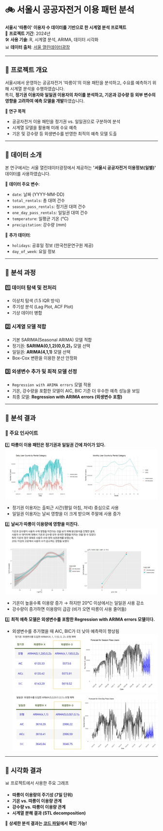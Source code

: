 # 🚲 서울시 공공자전거 이용 패턴 분석
**서울시 '따릉이' 이용자 수 데이터를 기반으로 한 시계열 분석 프로젝트**  
📅 **프로젝트 기간**: 2024년  
🛠 **사용 기술**: R, 시계열 분석, ARIMA, 데이터 시각화  
📊 **데이터 출처**: [서울 열린데이터광장](https://data.seoul.go.kr/)

---

## 🔹 프로젝트 개요
서울시에서 운영하는 공공자전거 '따릉이'의 이용 패턴을 분석하고, 수요를 예측하기 위해 시계열 분석을 수행하였습니다.  
특히, **정기권 이용자와 일일권 이용자의 차이를 분석하고, 기온과 강수량 등 외부 변수의 영향을 고려하여 예측 모델을 개발**하였습니다.

**🎯 연구 목적**
- 공공자전거 이용 패턴을 정기권 vs. 일일권으로 구분하여 분석
- 시계열 모델을 활용해 미래 수요 예측
- 기온 및 강수량 등 외생변수를 반영한 최적의 예측 모델 도출

---

## 🔹 데이터 소개
본 연구에서는 서울 열린데이터광장에서 제공하는 **'서울시 공공자전거 이용정보(일별)'** 데이터를 사용하였습니다.

📌 **데이터 주요 변수**:
- `date`: 날짜 (YYYY-MM-DD)
- `total_rentals`: 총 대여 건수
- `season_pass_rentals`: 정기권 대여 건수
- `one_day_pass_rentals`: 일일권 대여 건수
- `temperature`: 일평균 기온 (℃)
- `precipitation`: 강수량 (mm)

📌 **추가 데이터**:
- `holidays`: 공휴일 정보 (한국천문연구원 제공)
- `day_of_week`: 요일 정보

---

## 🔹 분석 과정
### **1️⃣ 데이터 탐색 및 전처리**
- 이상치 탐색 (1.5 IQR 방식)
- 주기성 분석 (Lag Plot, ACF Plot)
- 기상 데이터 병합

### **2️⃣ 시계열 모델 적합**
- 기본 SARIMA(Seasonal ARIMA) 모델 적합
- 정기권: **SARIMA(0,1,2)(0,0,2)₇** 모델 선택
- 일일권: **ARIMA(4,1,1)** 모델 선택
- Box-Cox 변환을 이용한 분산 안정화

### **3️⃣ 외생변수 추가 및 최적 모델 선정**
- `Regression with ARIMA errors` 모델 적용
- 기온, 강수량을 포함한 모델이 AIC, BIC 기준 더 우수한 예측 성능을 보임
- 최종 모델: **Regression with ARIMA errors (외생변수 포함)**

---

## 🔹 분석 결과
### **📌 주요 인사이트**
1️⃣ **따릉이 이용 패턴은 정기권과 일일권 간에 차이가 있다.**  
![따릉이 이용량 변화](https://github.com/L0326-S/Portfolio/blob/main/Public-Bike-Prediction/images/season_oneday.jpeg)
   - 정기권 이용자는 출퇴근 시간(평일 아침, 저녁) 중심으로 사용  
   - 일일권 이용자는 날씨 영향을 더 크게 받으며 주말에 사용 증가  

2️⃣ **날씨가 따릉이 이용량에 영향을 미친다.**  
![날씨에 따른 이용량 변화](https://github.com/L0326-S/Portfolio/blob/main/Public-Bike-Prediction/images/weather.jpeg)
   - 기온이 높을수록 이용량 증가 → 하지만 20℃ 이상에서는 일일권 사용 감소  
   - 강수량이 증가하면 이용량이 급감 (비가 오면 따릉이 사용 줄어듦)  

3️⃣ **최적 예측 모델은 외생변수를 포함한 Regression with ARIMA errors 모델이다.**  
   - 외생변수를 추가했을 때 AIC, BIC가 더 낮아 예측력이 향상됨  
![정기권](https://github.com/L0326-S/Portfolio/blob/main/Public-Bike-Prediction/images/seasonpass.jpeg)
![일일권](https://github.com/L0326-S/Portfolio/blob/main/Public-Bike-Prediction/images/onedaypass.jpeg)

---

## 🔹 시각화 결과
📊 프로젝트에서 사용한 주요 그래프  
- **따릉이 이용량의 주기성 (7일 단위)**
- **기온 vs. 따릉이 이용량 관계**
- **강수량 vs. 따릉이 이용량 관계**
- **시계열 분해 결과 (STL decomposition)**

📌 **상세한 분석 결과는 [코드 파일](./analysis_code.R)에서 확인 가능!**
